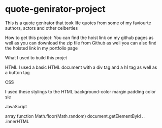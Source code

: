 # quote-genirator-project
This is a quote genirator that took life quotes from some of my faviourte authors, actors and other celberties

How to get this project:
You can find the hoist link on my github pages as well as you can download the zip file from Github as well you can also find the hoisted link in my portfolio page 

What I used to build this projet

HTML
I used a basic HTML document with a div tag and a h1 tag  as well as a button tag

CSS

I used these stylings to the HTML
background-color
margin
padding
color
sie

JavaScript

array
function
Math.floor(Math.random)
document.getElementById .. .innerHTML
